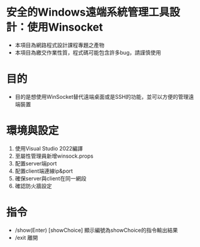 # 安全的Windows遠端系統管理工具設計：使用Winsocket 
- 本項目為網路程式設計課程專題之產物
- 本項目為繳交作業性質，程式碼可能包含許多bug，請謹慎使用
# 目的
- 目的是想使用WinSocket替代遠端桌面或是SSH的功能，並可以方便的管理遠端裝置
# 環境與設定
1. 使用Visual Studio 2022編譯
2. 至屬性管理員新增winsock.props
3. 配置server端port
4. 配置client端連線ip&port
5. 確保server與client在同一網段
6. 確認防火牆設定
# 指令
- /show(Enter) [showChoice] 顯示編號為showChoice的指令輸出結果
- /exit 離開
